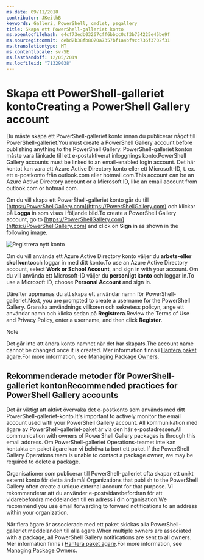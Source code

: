 ```yaml
---
ms.date: 09/11/2018
contributor: JKeithB
keywords: Galleri, PowerShell, cmdlet, psgallery
title: Skapa ett PowerShell-galleriet konto
ms.openlocfilehash: e4cf73edb03267cff6bbcc0cf3b754225e45be9f
ms.sourcegitcommit: debd2b38fb8070a7357bf1a4bf9cc736f3702f31
ms.translationtype: MT
ms.contentlocale: sv-SE
ms.lasthandoff: 12/05/2019
ms.locfileid: "71329038"
---
```

# <a name="creating-a-powershell-gallery-account"></a><span data-ttu-id="6ae0f-103">Skapa ett PowerShell-galleriet konto</span><span class="sxs-lookup"><span data-stu-id="6ae0f-103">Creating a PowerShell Gallery account</span></span>

<span data-ttu-id="6ae0f-104">Du måste skapa ett PowerShell-galleriet konto innan du publicerar något till PowerShell-galleriet.</span><span class="sxs-lookup"><span data-stu-id="6ae0f-104">You must create a PowerShell Gallery account before publishing anything to the PowerShell Gallery.</span></span>
<span data-ttu-id="6ae0f-105">PowerShell-galleriet konton måste vara länkade till ett e-postaktiverat inloggnings konto.</span><span class="sxs-lookup"><span data-stu-id="6ae0f-105">PowerShell Gallery accounts must be linked to an email-enabled login account.</span></span> <span data-ttu-id="6ae0f-106">Det här kontot kan vara ett Azure Active Directory konto eller ett Microsoft-ID, t. ex. ett e-postkonto från outlook.com eller hotmail.com.</span><span class="sxs-lookup"><span data-stu-id="6ae0f-106">This account can be an Azure Active Directory account or a Microsoft ID, like an email account from outlook.com or hotmail.com.</span></span>

<span data-ttu-id="6ae0f-107">Om du vill skapa ett PowerShell-galleriet konto går du till [https://PowerShellGallery.com](https://PowerShellGallery.com) och klickar på **Logga** in som visas i följande bild.</span><span class="sxs-lookup"><span data-stu-id="6ae0f-107">To create a PowerShell Gallery account, go to [https://PowerShellGallery.com](https://PowerShellGallery.com) and click on **Sign in** as shown in the following image.</span></span>

![Registrera nytt konto](../../Images/CreateAccount-Register.png)

<span data-ttu-id="6ae0f-109">Om du vill använda ett Azure Active Directory konto väljer du **arbets-eller skol konto**och loggar in med ditt konto.</span><span class="sxs-lookup"><span data-stu-id="6ae0f-109">To use an Azure Active Directory account, select **Work or School Account**, and sign in with your account.</span></span> <span data-ttu-id="6ae0f-110">Om du vill använda ett Microsoft-ID väljer du **personligt konto** och loggar in.</span><span class="sxs-lookup"><span data-stu-id="6ae0f-110">To use a Microsoft ID, choose **Personal Account** and sign in.</span></span>

<span data-ttu-id="6ae0f-111">Därefter uppmanas du att skapa ett användar namn för PowerShell-galleriet.</span><span class="sxs-lookup"><span data-stu-id="6ae0f-111">Next, you are prompted to create a username for the PowerShell Gallery.</span></span> <span data-ttu-id="6ae0f-112">Granska användnings villkoren och sekretess policyn, ange ett användar namn och klicka sedan på **Registrera**.</span><span class="sxs-lookup"><span data-stu-id="6ae0f-112">Review the Terms of Use and Privacy Policy, enter a username, and then click **Register**.</span></span>

> [!NOTE]
> <span data-ttu-id="6ae0f-113">Det går inte att ändra konto namnet när det har skapats.</span><span class="sxs-lookup"><span data-stu-id="6ae0f-113">The account name cannot be changed once it is created.</span></span> <span data-ttu-id="6ae0f-114">Mer information finns i [Hantera paket ägare](managing-package-owners.md).</span><span class="sxs-lookup"><span data-stu-id="6ae0f-114">For more information, see [Managing Package Owners](managing-package-owners.md).</span></span>

## <a name="recommended-practices-for-powershell-gallery-accounts"></a><span data-ttu-id="6ae0f-115">Rekommenderade metoder för PowerShell-galleriet konton</span><span class="sxs-lookup"><span data-stu-id="6ae0f-115">Recommended practices for PowerShell Gallery accounts</span></span>

<span data-ttu-id="6ae0f-116">Det är viktigt att aktivt övervaka det e-postkonto som används med ditt PowerShell-galleriet-konto.</span><span class="sxs-lookup"><span data-stu-id="6ae0f-116">It's important to actively monitor the email account used with your PowerShell Gallery account.</span></span> <span data-ttu-id="6ae0f-117">All kommunikation med ägare av PowerShell-galleriet-paket är via den här e-postadressen.</span><span class="sxs-lookup"><span data-stu-id="6ae0f-117">All communication with owners of PowerShell Gallery packages is through this email address.</span></span> <span data-ttu-id="6ae0f-118">Om PowerShell-galleriet Operations-teamet inte kan kontakta en paket ägare kan vi behöva ta bort ett paket.</span><span class="sxs-lookup"><span data-stu-id="6ae0f-118">If the PowerShell Gallery Operations team is unable to contact a package owner, we may be required to delete a package.</span></span>

<span data-ttu-id="6ae0f-119">Organisationer som publicerar till PowerShell-galleriet ofta skapar ett unikt externt konto för detta ändamål.</span><span class="sxs-lookup"><span data-stu-id="6ae0f-119">Organizations that publish to the PowerShell Gallery often create a unique external account for that purpose.</span></span> <span data-ttu-id="6ae0f-120">Vi rekommenderar att du använder e-postvidarebefordran för att vidarebefordra meddelanden till en adress i din organisation.</span><span class="sxs-lookup"><span data-stu-id="6ae0f-120">We recommend you use email forwarding to forward notifications to an address within your organization.</span></span>

<span data-ttu-id="6ae0f-121">När flera ägare är associerade med ett paket skickas alla PowerShell-galleriet meddelanden till alla ägare.</span><span class="sxs-lookup"><span data-stu-id="6ae0f-121">When multiple owners are associated with a package, all PowerShell Gallery notifications are sent to all owners.</span></span> <span data-ttu-id="6ae0f-122">Mer information finns i [Hantera paket ägare](managing-package-owners.md).</span><span class="sxs-lookup"><span data-stu-id="6ae0f-122">For more information, see [Managing Package Owners](managing-package-owners.md).</span></span>
